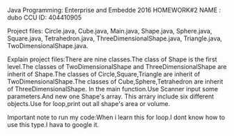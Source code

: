 Java Programming: Enterprise and Embedde 
2016 HOMEWORK#2 NAME : dubo CCU ID: 404410905

Project files:
Circle.java,
Cube.java,
Main.java,
Shape.java,
Sphere.java,
Square.java,
Tetrahedron.java,
ThreeDimensionalShape.java,
Triangle.java,
TwoDimensionalShape.java.

Explain project files:There are nine classes.The class of Shape is the first level.The classes of TwoDimensionalShape and ThreeDimensionalShape are inherit of Shape.The classes of Circle,Square,Triangle are inherit of TwoDimensionalShape.The classes of Cube,Sphere,Tetrahedron are inherit of ThreeDimensionalShape.
In the main function.Use Scanner input some parameters.And new one Shape's array. This arrary include six different objects.Use for loop,print out all shape's area or volume.

Important note to run my code:When i learn this for loop.I dont know how to use this type.I hava to google it.